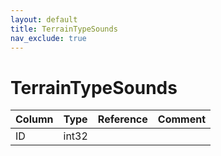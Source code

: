 ```yaml
---
layout: default
title: TerrainTypeSounds
nav_exclude: true
---
```

# TerrainTypeSounds

| Column | Type | Reference | Comment |
|--------|------|-----------|---------|
|ID|int32|||
